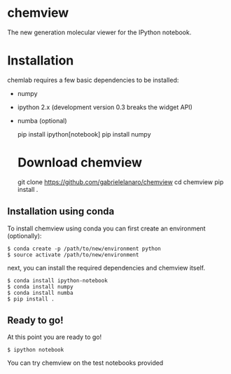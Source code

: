 # chemview

The new generation molecular viewer for the IPython notebook.

# Installation

chemlab requires a few basic dependencies to be installed:

- numpy
- ipython 2.x (development version 0.3 breaks the widget API)
- numba (optional)

    pip install ipython[notebook]
    pip install numpy

    # Download chemview
    git clone https://github.com/gabrielelanaro/chemview
    cd chemview
    pip install .


## Installation using conda

To install chemview using conda you can first create an environment (optionally):

    $ conda create -p /path/to/new/environment python
    $ source activate /path/to/new/environment

next, you can install the required dependencies and chemview itself.

    $ conda install ipython-notebook
    $ conda install numpy
    $ conda install numba
    $ pip install .

## Ready to go!

At this point you are ready to go!

    $ ipython notebook

You can try chemview on the test notebooks provided 
